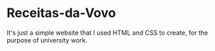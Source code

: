 # Receitas-da-Vovo
It's just a simple website that I used HTML and CSS to create, for the purpose of university work.
